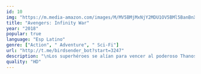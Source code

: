 ```yaml
---
id: 10
img: "https://m.media-amazon.com/images/M/MV5BMjMxNjY2MDU1OV5BMl5BanBnXkFtZTgwNzY1MTUwNTM@._V1_SX300.jpg"
title: "Avengers: Infinity War"
year: "2018"
popular: true
language: "Esp Latino"
genre: ["Action", " Adventure", " Sci-Fi"]
url: "http://t.me/birdsender_bot?start=3247"
description: "\nLos superhéroes se alían para vencer al poderoso Thanos, el peor enemigo al que se han enfrentado. Si Thanos logra reunir las seis gemas del infinito: poder, tiempo, alma, realidad, mente y espacio, nadie podrá detenerlo."
quality: "HD"
---
```

